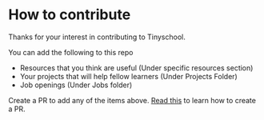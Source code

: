 # How to contribute

Thanks for your interest in contributing to Tinyschool.

You can add the following to this repo
-  Resources that you think are useful (Under specific resources section)
-  Your projects that will help fellow learners (Under Projects Folder)
-  Job openings (Under Jobs folder)


Create a PR to add any of the items above. [Read this](https://opensource.com/article/19/7/create-pull-request-github) to learn how to create a PR. 



